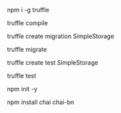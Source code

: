 npm i -g truffle

truffle compile

truffle create migration SimpleStorage

truffle migrate

truffle create test SimpleStorage 

truffle test

npm init -y 

npm install chai chai-bn 

